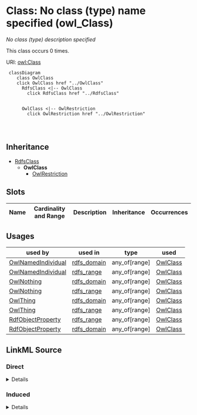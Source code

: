

# Class: No class (type) name specified (owl_Class)


_No class (type) description specified_






This class occurs 0 times.


URI: [owl:Class](http://www.w3.org/2002/07/owl#Class)






```mermaid
 classDiagram
    class OwlClass
    click OwlClass href "../OwlClass"
      RdfsClass <|-- OwlClass
        click RdfsClass href "../RdfsClass"
      

      OwlClass <|-- OwlRestriction
        click OwlRestriction href "../OwlRestriction"
      
      
      
```





## Inheritance
* [RdfsClass](../classes/RdfsClass.md)
    * **OwlClass**
        * [OwlRestriction](../classes/OwlRestriction.md)



## Slots

| Name | Cardinality and Range | Description | Inheritance | Occurrences |
| ---  | --- | --- | --- | --- |





## Usages

| used by | used in | type | used |
| ---  | --- | --- | --- |
| [OwlNamedIndividual](../classes/OwlNamedIndividual.md) | [rdfs_domain](../slots/rdfs_domain.md) | any_of[range] | [OwlClass](../classes/OwlClass.md) |
| [OwlNamedIndividual](../classes/OwlNamedIndividual.md) | [rdfs_range](../slots/rdfs_range.md) | any_of[range] | [OwlClass](../classes/OwlClass.md) |
| [OwlNothing](../classes/OwlNothing.md) | [rdfs_domain](../slots/rdfs_domain.md) | any_of[range] | [OwlClass](../classes/OwlClass.md) |
| [OwlNothing](../classes/OwlNothing.md) | [rdfs_range](../slots/rdfs_range.md) | any_of[range] | [OwlClass](../classes/OwlClass.md) |
| [OwlThing](../classes/OwlThing.md) | [rdfs_domain](../slots/rdfs_domain.md) | any_of[range] | [OwlClass](../classes/OwlClass.md) |
| [OwlThing](../classes/OwlThing.md) | [rdfs_range](../slots/rdfs_range.md) | any_of[range] | [OwlClass](../classes/OwlClass.md) |
| [RdfObjectProperty](../classes/RdfObjectProperty.md) | [rdfs_range](../slots/rdfs_range.md) | any_of[range] | [OwlClass](../classes/OwlClass.md) |
| [RdfObjectProperty](../classes/RdfObjectProperty.md) | [rdfs_domain](../slots/rdfs_domain.md) | any_of[range] | [OwlClass](../classes/OwlClass.md) |











## LinkML Source

<!-- TODO: investigate https://stackoverflow.com/questions/37606292/how-to-create-tabbed-code-blocks-in-mkdocs-or-sphinx -->

### Direct

<details>

```yaml
name: owl_Class
conforms_to: No schema conformance document specified
annotations:
  count:
    tag: count
    value: 0
description: No class (type) description specified
title: No class (type) name specified
from_schema: spatial-kg
rank: 1000
is_a: rdfs_Class
class_uri: owl:Class

```
</details>

### Induced

<details>

```yaml
name: owl_Class
conforms_to: No schema conformance document specified
annotations:
  count:
    tag: count
    value: 0
description: No class (type) description specified
title: No class (type) name specified
from_schema: spatial-kg
rank: 1000
is_a: rdfs_Class
class_uri: owl:Class

```
</details>